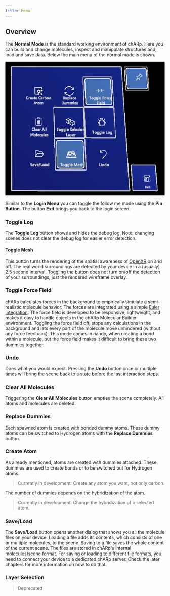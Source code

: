 ```yaml
---
title: Menu
---
```


## Overview
The **Normal Mode** is the standard working environment of chARp.
Here you can build and change molecules, inspect and manipulate structures and, load and save data.
Below the main menu of the normal mode is shown.

<img src="/images/manual/normal_mode_menu.png" alt="Normal Mode Menu" class="mx-auto max-w-md" />

Similar to the **Login Menu** you can toggle the follow me mode using the **Pin Button**.
The button **Exit** brings you back to the login screen.

### Toggle Log
The **Toggle Log** button shows and hides the debug log.
Note: changing scenes does not clear the debug log for easier error detection.

#### Toggle Mesh
This button turns the rendering of the spatial awareness of [OpenXR](https://www.khronos.org/OpenXR/) on and off.
The real world surroundings are detected by your device in a (usually) 2.5 second interval.
Toggling the button does not turn on/off the detection of your surroundings, just the rendered wireframe overlay.

### Toggle Force Field
chARp calculates forces in the background to empirically simulate a semi-realistic molecule behavior.
The forces are integrated using a simple [Euler integration](https://en.wikipedia.org/wiki/Euler_method).
The force field is developed to be responsive, lightweight, and makes it easy to handle objects in the chARp Molecular Builder environment.
Toggling the force field off, stops any calculations in the background and lets every part of the molecule move unhindered (without any force feedback).
This mode comes in handy, when creating a bond within a molecule, but the force field makes it difficult to bring these two dummies together.

### Undo
Does what you would expect.
Pressing the **Undo** button once or multiple times will bring the scene back to a state before the last interaction steps.

### Clear All Molecules
Triggering the **Clear All Molecules** button empties the scene completely.
All atoms and molecules are deleted.

### Replace Dummies
Each spawned atom is created with bonded dummy atoms.
These dummy atoms can be switched to Hydrogen atoms with the **Replace Dummies** button.

### Create Atom
As already mentioned, atoms are created with dummies attached.
These dummies are used to create bonds or to be switched out for Hydrogen atoms.

> Currently in development: Create any atom you want, not only carbon.

The number of dummies depends on the hybridization of the atom.

> Currently in development: Change the hybridization of a selected atom.

### Save/Load
The **Save/Load** button opens another dialog that shows you all the molecule files on your device.
Loading a file adds its contents, which consists of one or multiple molecules, to the scene.
Saving to a file saves the whole content of the current scene.
The files are stored in chARp's internal molecules/scene format.
For saving or loading to different file formats, you need to connect your device to a dedicated chARp server.
Check the later chapters for more information on how to do that.

### Layer Selection
> Deprecated